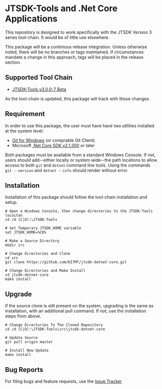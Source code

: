 # JTSDK-Tools and .Net Core Applications
This repository is designed to work specifically with the JTSDK Version 3 series
tool-chain. It would be of little use elsewhere.

This package will be a continious release integration. Unless otherwise
noted, there will be no branches or tags maintained. If circumstances mandate a
change in this approach, tags will be placed in the release section.

## Supported Tool Chain
* [JTSDK-Tools v3.0.0-7 Beta](https://sourceforge.net/projects/jtsdk/files/win32/3.0.0/beta-testing/)

As the tool-chain is updated, this package will track with those changes.

## Requirement
In order to use this package, the user must have have two utilities installed at
the system level:
* [Git for Windows](https://git-scm.com/) (or comprable Git Client)
* Microsoft [.Net Core SDK v2.1.300](https://www.microsoft.com/net/download/windows)
or later

Both packages must be available from a standard Windows Console. If not, users
should add--either locally or system wide--the path locations to allow access to
both `git` and `dotnet` command line tools. Using the commands `git --version`
and `dotnet --info` should render without error.

## Installation
Installation of this package should follow the tool-chain installation and
setup.

```
# Open a Windows Console, then change directories to the JTSDK-Tools locaiton
cd /d (C|D):\JTSDK-Tools

# Set Temporary JTSDK_HOME variable
set JTSDK_HOME=%CD%

# Make a Source Directory
mkdir src

# Change Directories and Clone
cd src
git clone https://github.com/KI7MT/jtsdk-dotnet-core.git

# Change Directories and Make Install
cd jtsdk-dotnet-core
make install
```

## Upgrade
If the source clone is still present on the system, upgrading is the same as
installation, with an additional pull command. If not, use the installation steps
from above.
```
# Change Directories To The Cloned Repository
cd /d (C|D):\JTSDK-Tools\src\jtsdk-dotnet-core

# Update Source
git pull origin master

# Install New Update
make install
```

## Bug Reports
For filing bugs and feature requests, use the [Issue Tracker](https://github.com/KI7MT/jtsdk-dotnet-core/issues)

